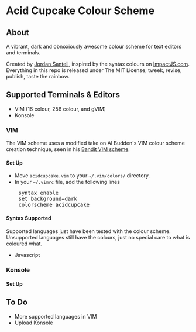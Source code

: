# Acid Cupcake Colour Scheme #

## About ##

A vibrant, dark and obnoxiously awesome colour scheme for text editors and terminals.

Created by [Jordan Santell](http://www.jsantell.com), inspired by the syntax colours on [ImpactJS.com](http://www.impactjs.com). Everything in this repo is released under The MIT License; tweek, revise, publish, taste the rainbow.

## Supported Terminals & Editors ##

* VIM (16 colour, 256 colour, and gVIM)
* Konsole 

### VIM ###
The VIM scheme uses a modified take on Al Budden's VIM colour scheme creation technique, seen in his [Bandit VIM scheme](https://sites.google.com/site/abudden/contents/Vim-Scripts/bandit-colour-scheme).
#### Set Up ####
* Move ``acidcupcake.vim`` to your ``~/.vim/colors/`` directory.
* In your ``~/.vimrc`` file, add the following lines
<pre>
    syntax enable
    set background=dark
    colorscheme acidcupcake
</pre>
#### Syntax Supported ####
Supported languages just have been tested with the colour scheme. Unsupported languages still have the colours, just no special care to what is coloured what.
* Javascript

### Konsole ###
#### Set Up ####


## To Do ##
* More supported languages in VIM
* Upload Konsole
